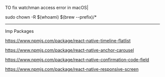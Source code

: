 TO fix watchman access error in macOS|      



sudo chown -R $(whoami) $(brew --prefix)/*




------------

Imp Packages

https://www.npmjs.com/package/react-native-timeline-flatlist




https://www.npmjs.com/package/react-native-anchor-carousel




https://www.npmjs.com/package/react-native-confirmation-code-field




https://www.npmjs.com/package/react-native-responsive-screen
